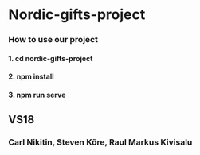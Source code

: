 # Nordic-gifts-project

### How to use our project

#### 1. cd nordic-gifts-project
#### 2. npm install
#### 3. npm run serve


## VS18

### Carl Nikitin, Steven Kõre, Raul Markus Kivisalu

